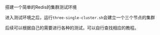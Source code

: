 搭建一个简单的Redis的集群测试环境

进入测试环境之后，运行`three-single-cluster.sh`会建立一个三个节点的集群

后续可以根据自己的需要进行各种的测试，可以自行查找相应的教程。
